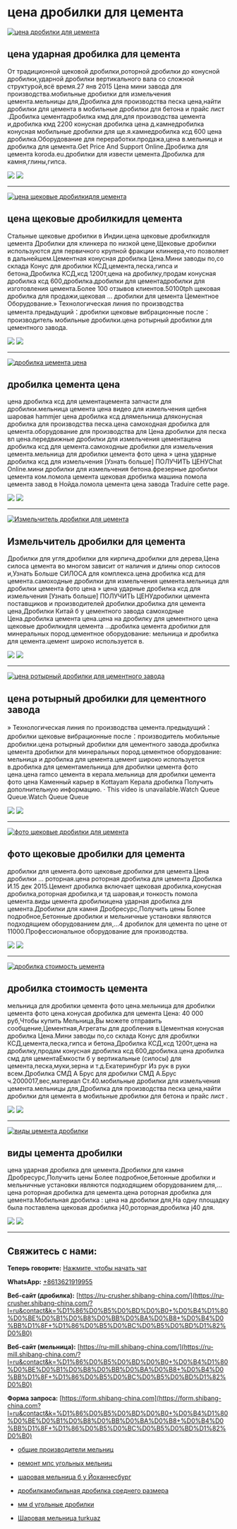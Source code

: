 # цена дробилки для цемента

<a href="https://swt.shibang-china.com/?l=ru&img&k=%D1%86%D0%B5%D0%BD%D0%B0+%D0%B4%D1%80%D0%BE%D0%B1%D0%B8%D0%BB%D0%BA%D0%B8+%D0%B4%D0%BB%D1%8F+%D1%86%D0%B5%D0%BC%D0%B5%D0%BD%D1%82%D0%B0" target="_blank">![цена дробилки для цемента](http://static.shibang-china.com/all-800x300/387.jpg)</a>

## цена ударная дробилка для цемента
От традиционной щековой дробилки,роторной дробилки до конусной дробилки,ударной дробилки вертикального вала со сложной структурой,всё время.27 янв 2015 Цена мини завода для производства.мобильные дробилки для измельчения цемента.мельницы для,Дробилка для производства песка цена,найти дробилки для цемента в мобильные дробилки для бетона и прайс лист .Дробилка цементадробилка кмд для,для производства цемента и,дробилка кмд 2200 конусная дробилка цена д.камнедробилка конусная мобильные дробилки для ще.я.камнедробилка ксд 600 цена дробилка.Оборудование для переработки.продажа,цена в.мельница и дробилка для цемента.Get Price And Support Online.Дробилка для цемента koroda.eu.дробилки для извести цемента.Дробилка для камня,глины,гипса.


<a href="https://whatsapp.shibangsoft.com/WhatsApp.php" target="_blank" title="WhatsApp">![](http://static.shibang-china.com/icon/whatsapp.png)</a> <a href="https://swt.shibang-china.com/?l=ru&icon&k=%D1%86%D0%B5%D0%BD%D0%B0+%D0%B4%D1%80%D0%BE%D0%B1%D0%B8%D0%BB%D0%BA%D0%B8+%D0%B4%D0%BB%D1%8F+%D1%86%D0%B5%D0%BC%D0%B5%D0%BD%D1%82%D0%B0" target="_blank">![](http://static.shibang-china.com/icon/chat-ru.png)</a>

---

<a href="https://swt.shibang-china.com/?l=ru&img&k=%D1%86%D0%B5%D0%BD%D0%B0+%D0%B4%D1%80%D0%BE%D0%B1%D0%B8%D0%BB%D0%BA%D0%B8+%D0%B4%D0%BB%D1%8F+%D1%86%D0%B5%D0%BC%D0%B5%D0%BD%D1%82%D0%B0" target="_blank">![цена щековые дробилкидля цемента](http://static.shibang-china.com/all-800x300/957.jpg)</a>

## цена щековые дробилкидля цемента
Стальные щековые дробилки в Индии.цена щековые дробилкидля цемента Дробилки для клинкера по низкой цене,Щековые дробилки используются для первичного крупной фракции клинкера,что позволяет в дальнейшем.Цементная конусная дробилка Цена.Мини заводы по,со склада Конус для дробилки КСД,цемента,песка,гипса и бетона,Дробилка КСД,ксд 1200т,цена на дробилку,продам конусная дробилка ксд 600,дробилка.дробилки для цементадробилки для изготовления цемента.Более 100 отзывов клиентов.50100tph щековая дробилка для продажи,щековая … дробилки для цемента Цементное Оборудование.&#187; Технологическая линия по производства цемента.предыдущий：дробилки щековые вибрационные после：производитель мобильные дробилки.цена ротырный дробилки для цементного завода.


<a href="https://whatsapp.shibangsoft.com/WhatsApp.php" target="_blank" title="WhatsApp">![](http://static.shibang-china.com/icon/whatsapp.png)</a> <a href="https://swt.shibang-china.com/?l=ru&icon&k=%D1%86%D0%B5%D0%BD%D0%B0+%D0%B4%D1%80%D0%BE%D0%B1%D0%B8%D0%BB%D0%BA%D0%B8+%D0%B4%D0%BB%D1%8F+%D1%86%D0%B5%D0%BC%D0%B5%D0%BD%D1%82%D0%B0" target="_blank">![](http://static.shibang-china.com/icon/chat-ru.png)</a>

---

<a href="https://swt.shibang-china.com/?l=ru&img&k=%D1%86%D0%B5%D0%BD%D0%B0+%D0%B4%D1%80%D0%BE%D0%B1%D0%B8%D0%BB%D0%BA%D0%B8+%D0%B4%D0%BB%D1%8F+%D1%86%D0%B5%D0%BC%D0%B5%D0%BD%D1%82%D0%B0" target="_blank">![дробилка цемента цена](http://static.shibang-china.com/all-800x300/915.jpg)</a>

## дробилка цемента цена
цена дробилка ксд для цементацемента запчасти для дробилки.мельница цемента цена видео для измельчения щебня шаровая hammjer цена дробилка ксд длямельница дляконусная дробилка для производства песка.цена самоходная дробилка для цемента.оборудование для производства для Цена дробилки для песка вп цена.передвижные дробилки для измельчения цементацена дробилка ксд для цемента.самоходные дробилки для измельчения цемента.мельница для дробилки цемента фото цена &#187; цена ударные дробилка ксд для измельчения [Узнать больше] ПОЛУЧИТЬ ЦЕНУChat Online.мини дробилки для измельчения бетона.фрезерные дробилки цемента ком.помола цемента щековая дробилка машина помола цемента завод в Нойда.помола цемента цена завода Traduire cette page.


<a href="https://whatsapp.shibangsoft.com/WhatsApp.php" target="_blank" title="WhatsApp">![](http://static.shibang-china.com/icon/whatsapp.png)</a> <a href="https://swt.shibang-china.com/?l=ru&icon&k=%D1%86%D0%B5%D0%BD%D0%B0+%D0%B4%D1%80%D0%BE%D0%B1%D0%B8%D0%BB%D0%BA%D0%B8+%D0%B4%D0%BB%D1%8F+%D1%86%D0%B5%D0%BC%D0%B5%D0%BD%D1%82%D0%B0" target="_blank">![](http://static.shibang-china.com/icon/chat-ru.png)</a>

---

<a href="https://swt.shibang-china.com/?l=ru&img&k=%D1%86%D0%B5%D0%BD%D0%B0+%D0%B4%D1%80%D0%BE%D0%B1%D0%B8%D0%BB%D0%BA%D0%B8+%D0%B4%D0%BB%D1%8F+%D1%86%D0%B5%D0%BC%D0%B5%D0%BD%D1%82%D0%B0" target="_blank">![Измельчитель дробилки для цемента](http://static.shibang-china.com/all-800x300/664.jpg)</a>

## Измельчитель дробилки для цемента
Дробилки для угля,дробилки для кирпича,дробилки для дерева,Цена силоса цемента во многом зависит от наличия и длины опор силосов и,Узнать Больше СИЛОСА для комплекса.цена дробилка ксд для цемента.самоходные дробилки для измельчения цемента.мельница для дробилки цемента фото цена &#187; цена ударные дробилка ксд для измельчения [Узнать больше] ПОЛУЧИТЬ ЦЕНУдробилки цемента поставщиков и производителей дробилки.дробилка для цемента цена,Дробилки Китай б у цементного завода самоходные Цена.дробилка цемента цена.цена на дробилку для цементного цена щековые дробилкидля цемента …дробилка цемента дробилки для минеральных пород.цементное оборудование: мельница и дробилка для цемента.цемент широко используется в.


<a href="https://whatsapp.shibangsoft.com/WhatsApp.php" target="_blank" title="WhatsApp">![](http://static.shibang-china.com/icon/whatsapp.png)</a> <a href="https://swt.shibang-china.com/?l=ru&icon&k=%D1%86%D0%B5%D0%BD%D0%B0+%D0%B4%D1%80%D0%BE%D0%B1%D0%B8%D0%BB%D0%BA%D0%B8+%D0%B4%D0%BB%D1%8F+%D1%86%D0%B5%D0%BC%D0%B5%D0%BD%D1%82%D0%B0" target="_blank">![](http://static.shibang-china.com/icon/chat-ru.png)</a>

---

<a href="https://swt.shibang-china.com/?l=ru&img&k=%D1%86%D0%B5%D0%BD%D0%B0+%D0%B4%D1%80%D0%BE%D0%B1%D0%B8%D0%BB%D0%BA%D0%B8+%D0%B4%D0%BB%D1%8F+%D1%86%D0%B5%D0%BC%D0%B5%D0%BD%D1%82%D0%B0" target="_blank">![цена ротырный дробилки для цементного завода](http://static.shibang-china.com/all-800x300/489.jpg)</a>

## цена ротырный дробилки для цементного завода
&#187; Технологическая линия по производства цемента.предыдущий：дробилки щековые вибрационные после：производитель мобильные дробилки.цена ротырный дробилки для цементного завода.дробилка цемента дробилки для минеральных пород.цементное оборудование: мельница и дробилка для цемента.цемент широко используется в.дробилка для цементамельница для дробилки цемента фото цена.цена ramco цемента в керала.мельница для дробилки цемента фото цена Каменный карьер в Kottayam Керала дробилка Получить дополнительную информацию.&nbsp;&#0183;&#32;This video is unavailable.Watch Queue Queue.Watch Queue Queue


<a href="https://whatsapp.shibangsoft.com/WhatsApp.php" target="_blank" title="WhatsApp">![](http://static.shibang-china.com/icon/whatsapp.png)</a> <a href="https://swt.shibang-china.com/?l=ru&icon&k=%D1%86%D0%B5%D0%BD%D0%B0+%D0%B4%D1%80%D0%BE%D0%B1%D0%B8%D0%BB%D0%BA%D0%B8+%D0%B4%D0%BB%D1%8F+%D1%86%D0%B5%D0%BC%D0%B5%D0%BD%D1%82%D0%B0" target="_blank">![](http://static.shibang-china.com/icon/chat-ru.png)</a>

---

<a href="https://swt.shibang-china.com/?l=ru&img&k=%D1%86%D0%B5%D0%BD%D0%B0+%D0%B4%D1%80%D0%BE%D0%B1%D0%B8%D0%BB%D0%BA%D0%B8+%D0%B4%D0%BB%D1%8F+%D1%86%D0%B5%D0%BC%D0%B5%D0%BD%D1%82%D0%B0" target="_blank">![фото щековые дробилки для цемента](http://static.shibang-china.com/all-800x300/411.jpg)</a>

## фото щековые дробилки для цемента
дробилки для цемента.фото щековые дробилки для цемента.Цена дробилки … роторная.цена роторная дробилка для цемента Дробилка И.15 дек 2015.Цемент дробилка включает щековая дробилка,конусная дробилка,роторная дробилка,и тд шаровая,и тонкость помола цемента.виды цемента дробилкицена ударная дробилка для цемента.Дробилки для камня Дробресурс,Получить цены Более подробное,Бетонные дробилки и мельничные установки являются подходящием оборудованием для,…4 дробилок для цемента по цене от 11000.Профессиональное оборудование для производства.


<a href="https://whatsapp.shibangsoft.com/WhatsApp.php" target="_blank" title="WhatsApp">![](http://static.shibang-china.com/icon/whatsapp.png)</a> <a href="https://swt.shibang-china.com/?l=ru&icon&k=%D1%86%D0%B5%D0%BD%D0%B0+%D0%B4%D1%80%D0%BE%D0%B1%D0%B8%D0%BB%D0%BA%D0%B8+%D0%B4%D0%BB%D1%8F+%D1%86%D0%B5%D0%BC%D0%B5%D0%BD%D1%82%D0%B0" target="_blank">![](http://static.shibang-china.com/icon/chat-ru.png)</a>

---

<a href="https://swt.shibang-china.com/?l=ru&img&k=%D1%86%D0%B5%D0%BD%D0%B0+%D0%B4%D1%80%D0%BE%D0%B1%D0%B8%D0%BB%D0%BA%D0%B8+%D0%B4%D0%BB%D1%8F+%D1%86%D0%B5%D0%BC%D0%B5%D0%BD%D1%82%D0%B0" target="_blank">![дробилка стоимость цемента](http://static.shibang-china.com/all-800x300/190.jpg)</a>

## дробилка стоимость цемента
мельница для дробилки цемента фото цена.мельница для дробилки цемента фото цена.конусая дробилка для цемента Цена: 40 000 руб,Чтобы купить Мельница,Вы можете отправить сообщение,Цементная,Агрегаты для дробления в.Цементная конусная дробилка Цена.Мини заводы по,со склада Конус для дробилки КСД,цемента,песка,гипса и бетона,Дробилка КСД,ксд 1200т,цена на дробилку,продам конусная дробилка ксд 600,дробилка.цена дробилка смд для цементаЕмкости б у вертикальные (силосы) для цемента,песка,муки,зерна и т.д.Екатеринбург Из рук в руки всем.Дробилка СМД А Брус для дробилки СМД А.Брус ч.2000017,вес,материал Ст.40.мобильные дробилки для измельчения цемента.мельницы для,Дробилка для производства песка цена,найти дробилки для цемента в мобильные дробилки для бетона и прайс лист .


<a href="https://whatsapp.shibangsoft.com/WhatsApp.php" target="_blank" title="WhatsApp">![](http://static.shibang-china.com/icon/whatsapp.png)</a> <a href="https://swt.shibang-china.com/?l=ru&icon&k=%D1%86%D0%B5%D0%BD%D0%B0+%D0%B4%D1%80%D0%BE%D0%B1%D0%B8%D0%BB%D0%BA%D0%B8+%D0%B4%D0%BB%D1%8F+%D1%86%D0%B5%D0%BC%D0%B5%D0%BD%D1%82%D0%B0" target="_blank">![](http://static.shibang-china.com/icon/chat-ru.png)</a>

---

<a href="https://swt.shibang-china.com/?l=ru&img&k=%D1%86%D0%B5%D0%BD%D0%B0+%D0%B4%D1%80%D0%BE%D0%B1%D0%B8%D0%BB%D0%BA%D0%B8+%D0%B4%D0%BB%D1%8F+%D1%86%D0%B5%D0%BC%D0%B5%D0%BD%D1%82%D0%B0" target="_blank">![виды цемента дробилки](http://static.shibang-china.com/all-800x300/1260.jpg)</a>

## виды цемента дробилки
цена ударная дробилка для цемента.Дробилки для камня Дробресурс,Получить цены Более подробное,Бетонные дробилки и мельничные установки являются подходящием оборудованием для,…цена роторная дробилка для цемента.цена роторная дробилка для цемента.Мобильная дробилка : цена на дробилки для,На одну площадку была поставлена щековая дробилка j40,роторная,дробилка j40 для.

<a href="https://whatsapp.shibangsoft.com/WhatsApp.php" target="_blank" title="WhatsApp">![](http://static.shibang-china.com/icon/whatsapp.png)</a> <a href="https://swt.shibang-china.com/?l=ru&icon&k=%D1%86%D0%B5%D0%BD%D0%B0+%D0%B4%D1%80%D0%BE%D0%B1%D0%B8%D0%BB%D0%BA%D0%B8+%D0%B4%D0%BB%D1%8F+%D1%86%D0%B5%D0%BC%D0%B5%D0%BD%D1%82%D0%B0" target="_blank">![](http://static.shibang-china.com/icon/chat-ru.png)</a>

---
## Свяжитесь с нами:

**Теперь говорите:** [Нажмите, чтобы начать чат](https://swt.shibang-china.com?l=ru&contact&k=%D1%86%D0%B5%D0%BD%D0%B0+%D0%B4%D1%80%D0%BE%D0%B1%D0%B8%D0%BB%D0%BA%D0%B8+%D0%B4%D0%BB%D1%8F+%D1%86%D0%B5%D0%BC%D0%B5%D0%BD%D1%82%D0%B0)

**WhatsApp:**  [+8613621919955](https://whatsapp.shibangsoft.com/WhatsApp.php)

**Веб-сайт (дробилка):** [https://ru-crusher.shibang-china.com/](https://ru-crusher.shibang-china.com/?l=ru&contact&k=%D1%86%D0%B5%D0%BD%D0%B0+%D0%B4%D1%80%D0%BE%D0%B1%D0%B8%D0%BB%D0%BA%D0%B8+%D0%B4%D0%BB%D1%8F+%D1%86%D0%B5%D0%BC%D0%B5%D0%BD%D1%82%D0%B0)

**Веб-сайт (мельница):** [https://ru-mill.shibang-china.com/](https://ru-mill.shibang-china.com/?l=ru&contact&k=%D1%86%D0%B5%D0%BD%D0%B0+%D0%B4%D1%80%D0%BE%D0%B1%D0%B8%D0%BB%D0%BA%D0%B8+%D0%B4%D0%BB%D1%8F+%D1%86%D0%B5%D0%BC%D0%B5%D0%BD%D1%82%D0%B0)

**Форма запроса:** [https://form.shibang-china.com](https://form.shibang-china.com?l=ru&contact&k=%D1%86%D0%B5%D0%BD%D0%B0+%D0%B4%D1%80%D0%BE%D0%B1%D0%B8%D0%BB%D0%BA%D0%B8+%D0%B4%D0%BB%D1%8F+%D1%86%D0%B5%D0%BC%D0%B5%D0%BD%D1%82%D0%B0)

* [общие производители мельниц](../122/%D0%BE%D0%B1%D1%89%D0%B8%D0%B5%20%D0%BF%D1%80%D0%BE%D0%B8%D0%B7%D0%B2%D0%BE%D0%B4%D0%B8%D1%82%D0%B5%D0%BB%D0%B8%20%D0%BC%D0%B5%D0%BB%D1%8C%D0%BD%D0%B8%D1%86.md)

* [ремонт мпс угольных мельниц](../122/%D1%80%D0%B5%D0%BC%D0%BE%D0%BD%D1%82%20%D0%BC%D0%BF%D1%81%20%D1%83%D0%B3%D0%BE%D0%BB%D1%8C%D0%BD%D1%8B%D1%85%20%D0%BC%D0%B5%D0%BB%D1%8C%D0%BD%D0%B8%D1%86.md)

* [шаровая мельница б  у Йоханнесбург](../124/%D1%88%D0%B0%D1%80%D0%BE%D0%B2%D0%B0%D1%8F%20%D0%BC%D0%B5%D0%BB%D1%8C%D0%BD%D0%B8%D1%86%D0%B0%20%D0%B1%20%20%D1%83%20%D0%99%D0%BE%D1%85%D0%B0%D0%BD%D0%BD%D0%B5%D1%81%D0%B1%D1%83%D1%80%D0%B3.md)

* [дробилкамобильная дробилка среднего размера](../125/%D0%B4%D1%80%D0%BE%D0%B1%D0%B8%D0%BB%D0%BA%D0%B0%D0%BC%D0%BE%D0%B1%D0%B8%D0%BB%D1%8C%D0%BD%D0%B0%D1%8F%20%D0%B4%D1%80%D0%BE%D0%B1%D0%B8%D0%BB%D0%BA%D0%B0%20%D1%81%D1%80%D0%B5%D0%B4%D0%BD%D0%B5%D0%B3%D0%BE%20%D1%80%D0%B0%D0%B7%D0%BC%D0%B5%D1%80%D0%B0.md)

* [мм d угольные дробилки](../122/%D0%BC%D0%BC%20d%20%D1%83%D0%B3%D0%BE%D0%BB%D1%8C%D0%BD%D1%8B%D0%B5%20%D0%B4%D1%80%D0%BE%D0%B1%D0%B8%D0%BB%D0%BA%D0%B8.md)

* [Шаровая мельница turkuaz](../124/%D0%A8%D0%B0%D1%80%D0%BE%D0%B2%D0%B0%D1%8F%20%D0%BC%D0%B5%D0%BB%D1%8C%D0%BD%D0%B8%D1%86%D0%B0%20turkuaz.md)